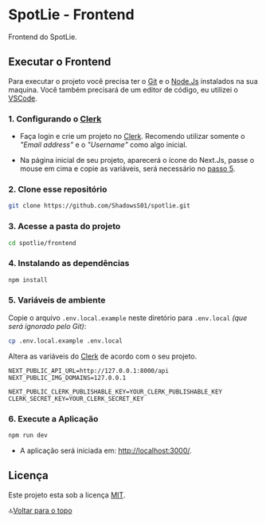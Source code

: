 # SpotLie - Frontend

Frontend do SpotLie.

## Executar o Frontend

Para executar o projeto você precisa ter o [Git](https://git-scm.com) e o [Node.Js](https://nodejs.org/) instalados na sua maquina. Você também precisará de um editor de código, eu utilizei o [VSCode](https://code.visualstudio.com).

### 1. Configurando o [Clerk](https://clerk.com/)

- Faça login e crie um projeto no [Clerk](https://dashboard.clerk.com/). Recomendo utilizar somente o *"Email address"* e o *"Username"* como algo inicial.

- Na página inicial de seu projeto, aparecerá o ícone do Next.Js, passe o mouse em cima e copie as variáveis, será necessário no [passo 5](#5-variáveis-de-ambiente).

### 2. Clone esse repositório

```bash
git clone https://github.com/ShadowsS01/spotlie.git
```

### 3. Acesse a pasta do projeto

```bash
cd spotlie/frontend
```

### 4. Instalando as dependências

```bash
npm install
```

### 5. Variáveis de ambiente

Copie o arquivo `.env.local.example` neste diretório para `.env.local` *(que será ignorado pelo Git)*:

```bash
cp .env.local.example .env.local
```

Altera as variáveis do [Clerk](https://dashboard.clerk.com/) de acordo com o seu projeto.

```env
NEXT_PUBLIC_API_URL=http://127.0.0.1:8000/api
NEXT_PUBLIC_IMG_DOMAINS=127.0.0.1

NEXT_PUBLIC_CLERK_PUBLISHABLE_KEY=YOUR_CLERK_PUBLISHABLE_KEY
CLERK_SECRET_KEY=YOUR_CLERK_SECRET_KEY
```

### 6. Execute a Aplicação

```bash
npm run dev
```

- A aplicação será iniciada em: <http://localhost:3000/>.

## Licença

Este projeto esta sob a licença [MIT](../LICENSE).

🔝[Voltar para o topo](#spotlie---frontend)
